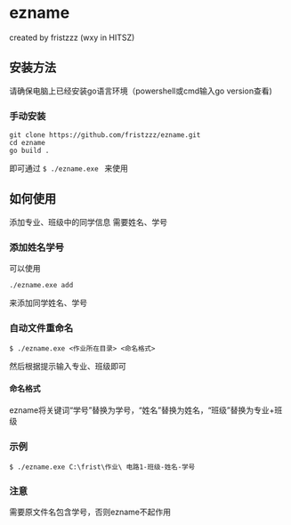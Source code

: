 # ezname
created by fristzzz (wxy in HITSZ)

## 安装方法
请确保电脑上已经安装go语言环境（powershell或cmd输入go version查看)
### 手动安装
```
git clone https://github.com/fristzzz/ezname.git
cd ezname
go build .
```
即可通过
`$ ./ezname.exe `
来使用


## 如何使用

添加专业、班级中的同学信息
需要姓名、学号

### 添加姓名学号
可以使用
```
./ezname.exe add
```
来添加同学姓名、学号

### 自动文件重命名
```
$ ./ezname.exe <作业所在目录> <命名格式>
```
然后根据提示输入专业、班级即可

#### 命名格式
ezname将关键词“学号”替换为学号，“姓名”替换为姓名，“班级”替换为专业+班级

### 示例
```
$ ./ezname.exe C:\frist\作业\ 电路1-班级-姓名-学号
```

### 注意
需要原文件名包含学号，否则ezname不起作用
